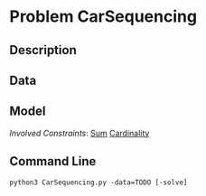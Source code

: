# Problem CarSequencing

## Description



## Data



## Model

*Involved Constraints*: [Sum](https://pycsp.org/documentation/constraints/Sum) [Cardinality](https://pycsp.org/documentation/constraints/Cardinality)


## Command Line

```shell
python3 CarSequencing.py -data=TODO [-solve]
```


